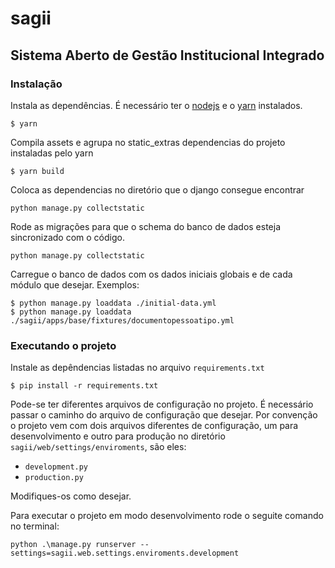 # sagii
## Sistema Aberto de Gestão Institucional Integrado

### Instalação

Instala as dependências. É necessário ter o [nodejs](https://nodejs.org/en/) e o [yarn](https://yarnpkg.com/en/) instalados.
```console
$ yarn
```

Compila assets e agrupa no static_extras dependencias do projeto instaladas pelo yarn

```
$ yarn build
```

Coloca as dependencias no diretório que o django consegue encontrar
```console
python manage.py collectstatic
```

Rode as migrações para que o schema do banco de dados esteja sincronizado com o código.

```console
python manage.py collectstatic
```

Carregue o banco de dados com os dados iniciais globais e de cada módulo que desejar. Exemplos:

```
$ python manage.py loaddata ./initial-data.yml
$ python manage.py loaddata ./sagii/apps/base/fixtures/documentopessoatipo.yml
```

### Executando o projeto

Instale as depêndencias listadas no arquivo `requirements.txt`

```
$ pip install -r requirements.txt
```

Pode-se ter diferentes arquivos de configuração no projeto. É necessário passar o caminho do arquivo de configuração que desejar. Por convenção o projeto vem com dois arquivos diferentes de configuração, um para desenvolvimento e outro para produção no diretório `sagii/web/settings/enviroments`, são eles:

* `development.py`
* `production.py`

Modifiques-os como desejar.

Para executar o projeto em modo desenvolvimento rode o seguite comando no terminal:

```
python .\manage.py runserver --settings=sagii.web.settings.enviroments.development
```